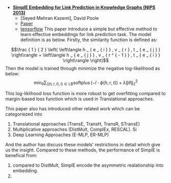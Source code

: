 - [**SimplE Embedding for Link Prediction in Knowledge Graphs (NIPS 2013)**](./paper-note/Structural-Deep-Embedding-for-Hyper-Networks.md)
  - [Seyed Mehran Kazemi], David Poole
  - [Paper](https://arxiv.org/abs/1802.04868)
  - [tensorflow](https://github.com/Mehran-k/SimplE)
    This paper introduce a simple but effective method to learn effective embeddings for link prediction task. The model definition is as below. Firstly, the similarity function is defined as:

$$\frac { 1 } { 2 } \left( \left\langle h _ { e _ { i } } , v _ { r } , t _ { e _ { j } } \right\rangle + \left\langle h _ { e _ { j } } , v _ { r ^ { - 1 } } , t _ { e _ { i } } \right\rangle \right)$$
Then the model is trained through minimize the negative log-likelihood as below:
$$\min _ { \theta } \sum _ { ( ( h , r , t ) , l ) \in \mathrm { L } \mathrm { B } } \operatorname { softplus } ( - l \cdot \phi ( h , r , t ) ) + \lambda \| \theta \| _ { 2 } ^ { 2 }$$

This log-liklihood loss function is more robust to get overfitting compared to margin-based loss function which is used in Translational approaches.

This paper also has introduced other related work which can be categoriezed into
1. Translational approaches (TransE, TransH, TransR, STransE)
2. Multiplicative approaches (DistMult, ComplEx, RESCAL). Si
3. Deep Learning Approaches (E-MLP, ER-MLP)

And the author has discuss these models' restrictions in detail which give us the insight. Compared to these methods, the performance of SimplE is benefical from:
1. compared to DistMult, SimplE encode the asymmetric realationship into embedding.
  2.